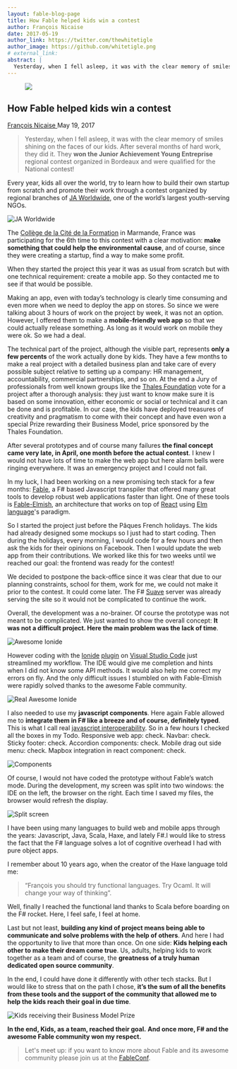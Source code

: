 ```yaml
---
layout: fable-blog-page
title: How Fable helped kids win a contest
author: François Nicaise
date: 2017-05-19
author_link: https://twitter.com/thewhitetigle
author_image: https://github.com/whitetigle.png
# external_link:
abstract: |
  Yesterday, when I fell asleep, it was with the clear memory of smiles shining on the faces of our kids. After several months of hard work, they did it. They **won the Junior Achievement Young Entreprise** regional contest organized in Bordeaux and were qualified for the National contest!
---
```


<div class="blog-post">

<figure class="image is-96x96 author-image">
    <img class="is-rounded" src="https://github.com/whitetigle.png">
</figure>

<h2 class="title is-size-3 has-text-weight-normal has-text-centered blog-title">
    How Fable helped kids win a contest
</h2>

<div class="tags has-addons is-justify-content-center">
    <a href="https://twitter.com/thewhitetigle" class="tag is-rounded is-medium is-primary">
        François Nicaise
    </a>
    <span class="tag is-rounded is-medium ">
        May 19, 2017
    </span>
</div>

> Yesterday, when I fell asleep, it was with the clear memory of smiles shining on the faces of our kids. After several months of hard work, they did it. They **won the Junior Achievement Young Entreprise** regional contest organized in Bordeaux and were qualified for the National contest!

Every year, kids all over the world, try to learn how to build their own startup from scratch and promote their work through a contest organized by regional branches of [JA Worldwide](https://www.jaworldwide.org/aboutja/), one of the world’s largest youth-serving NGOs.

![JA Worldwide](/static/img/blog/jaworldwide.jpg)

The [Collège de la Cité de la Formation](http://www.collegecitescolaire.com/) in Marmande, France was participating for the 6th time to this contest with a clear motivation: **make something that could help the environmental cause**, and of course, since they were creating a startup, find a way to make some profit.

When they started the project this year it was as usual from scratch but with one technical requirement: create a mobile app. So they contacted me to see if that would be possible.

Making an app, even with today’s technology is clearly time consuming and even more when we need to deploy the app on stores. So since we were talking about 3 hours of work on the project by week, it was not an option.
However, I offered them to make a **mobile-friendly web app** so that we could actually release something. As long as it would work on mobile they were ok. So we had a deal.

The technical part of the project, although the visible part, represents **only a few percents** of the work actually done by kids.
They have a few months to make a real project with a detailed business plan and take care of every possible subject relative to setting up a company: HR management, accountability, commercial partnerships, and so on.
At the end a Jury of professionals from well known groups like the [Thales Foundation](http://foundation.thalesgroup.com/) vote for a project after a thorough analysis: they just want to know make sure it is based on some innovation, either economic or social or technical and it can be done and is profitable.
In our case, the kids have deployed treasures of creativity and pragmatism to come with their concept and have even won a special Prize rewarding their Business Model, price sponsored by the Thales Foundation.

After several prototypes and of course many failures **the final concept came very late, in April, one month before the actual contest**. I knew I would not have lots of time to make the web app but here alarm bells were ringing everywhere. It was an emergency project and I could not fail.

In my luck, I had been working on a new promising tech stack for a few months: [Fable](http://fable.io/), a F# based Javascript transpiler that offered many great tools to develop robust web applications faster than light. One of these tools is [Fable-Elmish](https://fable-elmish.github.io/elmish/), an architecture that works on top of [React](https://facebook.github.io/react/) using [Elm language](http://elm-lang.org/)'s paradigm.

So I started the project just before the Pâques French holidays. The kids had already designed some mockups  so I just had to start coding. Then during the holidays, every morning, I would code for a few hours and then ask the kids for their opinions on Facebook. Then I would update the web app from their contributions.
We worked like this for two weeks until we reached our goal: the frontend was ready for the contest!

We decided to postpone the back-office since it was clear that due to our planning constraints, school for them, work for me, we could not make it prior to the contest. It could come later. The F# [Suave](https://suave.io/) server was already serving the site so it would not be complicated to continue the work.

Overall, the development was a no-brainer.
Of course the prototype was not meant to be complicated. We just wanted to show the overall concept: **It was not a difficult project. Here the main problem was the lack of time**.

![Awesome Ionide](/static/img/blog/ionide.png)

However coding with the [Ionide](http://ionide.io/) [plugin](https://marketplace.visualstudio.com/items?itemName=Ionide.Ionide-fsharp) on [Visual Studio Code](https://code.visualstudio.com/) just streamlined my workflow. The IDE would give me completion and hints when I did not know some API methods. It would also help me correct my errors on fly. And the only difficult issues I stumbled on with Fable-Elmish were rapidly solved thanks to the awesome Fable community.

![Real Awesome Ionide](/static/img/blog/ionide_vscode.png)

I also needed to use my **javascript components**. Here again Fable allowed me to **integrate them in F# like a breeze and of course, definitely typed**. This is what I call real [javascript interoperability](https://medium.com/fable-compiler/f-interop-with-javascript-in-fable-the-complete-guide-ccc5b896a59f).
So in a few hours I checked all the boxes in my Todo. Responsive web app: check. Navbar: check. Sticky footer: check. Accordion components: check. Mobile drag out side menu: check. Mapbox integration in react component: check.

![Components](/static/img/blog/shot0.png)

Of course, I would not have coded the prototype without Fable’s watch mode. During the development, my screen was split into two windows: the IDE on the left, the browser on the right. Each time I saved my files, the browser would refresh the display.

![Split screen](/static/img/blog/splitscreen.png)

I have been using many languages to build web and mobile apps through the years: Javascript, Java, Scala, Haxe, and lately F#.I would like to stress the fact that the F# language solves a lot of cognitive overhead I had with pure object apps.

I remember about 10 years ago, when the creator of the Haxe language told me:
>“François you should try functional languages. Try Ocaml. It will change your way of thinking”.

Well, finally I reached the functional land thanks to Scala before boarding on the F# rocket. Here, I feel safe, I feel at home.

Last but not least, **building any kind of project means being able to communicate and solve problems with the help of others**.
And here I had the opportunity to live that more than once. On one side: **Kids helping each other to make their dream come true**. Us, adults, helping kids to work together as a team and of course, the **greatness of a truly human dedicated open source community**.

In the end, I could have done it differently with other tech stacks. But I would like to stress that on the path I chose, **it’s the sum of all the benefits from these tools and the support of the community that allowed me to help the kids reach their goal in due time**.

![Kids receiving their Business Model Prize](/static/img/blog/winners.png)

**In the end, Kids, as a team, reached their goal.**
**And once more, F# and the awesome Fable community won my respect.**

>Let's meet up: if you want to know more about Fable and its awesome community please join us at the [FableConf](https://www.eventbrite.es/e/fableconf-bordeaux-tickets-34089709238).

</div>
